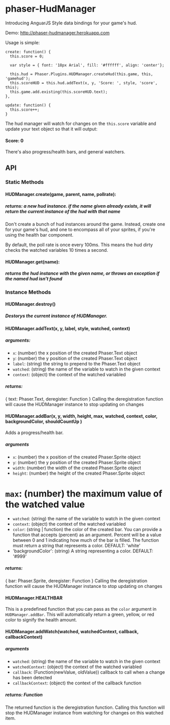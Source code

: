 phaser-HudManager
=================
Introducing AnguarJS Style data bindings for your game's hud.

Demo: http://phaser-hudmanager.herokuapp.com

Usage is simple:

```language-javascript
create: function() {
  this.score = 0;
  
  var style = { font: '18px Arial', fill: '#ffffff', align: 'center'};

  this.hud = Phaser.Plugins.HUDManager.createHud(this.game, this, 'gamehud');
  this.scoreHUD = this.hud.addText(x, y, 'Score: ', style, 'score', this);
  this.game.add.existing(this.scoreHUD.text);
},

update: function() {
  this.score++;
}
```

The hud manager will watch for changes on the `this.score` variable and update your text object so that it will output:

#### Score: 0

There's also progress/health bars, and general watchers.

## API
### Static Methods
#### HUDManager.create(game, parent, name, pollrate):
##### returns: a new hud instance. if the name given already exists, it will return the current instance of the hud with that name
Don't create a bunch of hud instances around the game. Instead, create one for your game's hud, and one to encompass all of your sprites, if you're using the health bar component.

By default, the poll rate is once every 100ms. This means the hud dirty checks the watched variables 10 times a second. 



#### HUDManager.get(name):
##### returns the hud instance with the given name, or throws an exception if the named hud isn't found

### Instance Methods
#### HUDManager.destroy()
##### Destorys the current instance of HUDManager.


#### HUDManager.addText(x, y, label, style, watched, context)
##### arguments:
  * `x`: (number) the x position of the created Phaser.Text object 
  * `y`: (number) the y position of the created Phaser.Text object 
  * `label`: (string) the string to prepend to the Phaser.Text object
  * `watched`: (string) the name of the variable to watch in the given context
  * `context`: (object) the context of the watched variabled

##### returns: 
{ text: Phaser.Text, deregister: Function }
Calling the deregistration function will cause the HUDManager instance to stop updating on changes

#### HUDManager.addBar(x, y, width, height, max, watched, context, color, backgroundColor, shouldCountUp )
Adds a progress/health bar.
##### arguments
  * `x`: (number) the x position of the created Phaser.Sprite object 
  * `y`: (number) the y position of the created Phaser.Sprite object 
  * `width`: (number) the width of the created Phaser.Sprite object 
  * `height`: (number) the height of the created Phaser.Sprite object 
  # `max`: (number) the maximum value of the watched value
  * `watched`: (string) the name of the variable to watch in the given context
  * `context`: (object) the context of the watched variabled
  * `color`: (string | function) the color of the created bar. You can provide a function that accepts (percent) as an argument. Percent will be a value between 0 and 1 indicating how much of the bar is filled. The function must return a string that represents a color. DEFAULT: 'white'
  * 'backgroundColor': (string) A string representing a color. DEFAULT: '#999'

##### returns: 
{ bar: Phaser.Sprite, deregister: Function }
Calling the deregistration function will cause the HUDManager instance to stop updating on changes

#### HUDManager.HEALTHBAR
This is a predefined function that you can pass as the `color` argument in `HUDManager.addBar`. This will automatically return a green, yellow, or red color to signify the health amount.


#### HUDManager.addWatch(watched, watchedContext, callback, callbackContext)
##### arguments
  * `watched`: (string) the name of the variable to watch in the given context
  * `watchedContext`: (object) the context of the watched variabled
  * `callback`: (Function(newValue, oldValue)) callback to call when a change has been detected
  * `callbackContext`: (object) the context of the callback function

##### returns: Function
  The returned function is the deregistration function. Calling this function will stop the HUDManager instance from watching for changes on this watched item.

